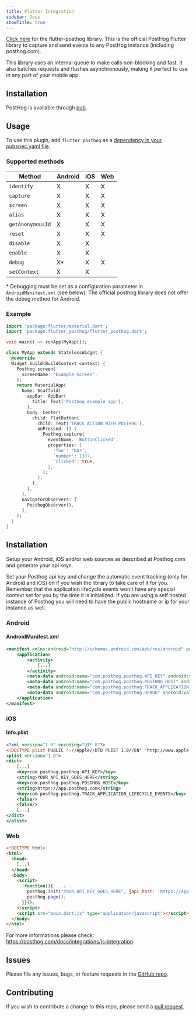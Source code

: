 ```yaml
---
title: Flutter Integration
sidebar: Docs
showTitle: true
---
```


[Click here](https://github.com/PostHog/flutter-posthog) for the flutter-posthog library. This is the official PostHog Flutter library
to capture and send events to any PostHog instance (including posthog.com).

This library uses an internal queue to make calls non-blocking and fast. It also batches requests and flushes asynchronously,
making it perfect to use in any part of your mobile app.

## Installation

PostHog is available through [pub](https://pub.dev/packages/flutter_posthog).

## Usage

To use this plugin, add `flutter_posthog` as a [dependency in your pubspec.yaml file](https://flutter.io/platform-plugins/).

### Supported methods

| Method           | Android | iOS | Web |
| ---------------- | ------- | --- | --- |
| `identify`       | X       | X   | X   |
| `capture`        | X       | X   | X   |
| `screen`         | X       | X   | X   |
| `alias`          | X       | X   | X   |
| `getAnonymousId` | X       | X   | X   |
| `reset`          | X       | X   | X   |
| `disable`        | X       | X   |     |
| `enable`         | X       | X   |     |
| `debug`          | X\*     | X   | X   |
| `setContext`     | X       | X   |     |

\* Debugging must be set as a configuration parameter in `AndroidManifest.xml` (see below). The official posthog library does not offer the debug method for Android.

### Example

```dart
import 'package:flutter/material.dart';
import 'package:flutter_posthog/flutter_posthog.dart';

void main() => runApp(MyApp());

class MyApp extends StatelessWidget {
  @override
  Widget build(BuildContext context) {
    Posthog.screen(
      screenName: 'Example Screen',
    );
    return MaterialApp(
      home: Scaffold(
        appBar: AppBar(
          title: Text('Posthog example app'),
        ),
        body: Center(
          child: FlatButton(
            child: Text('TRACK ACTION WITH POSTHOG'),
            onPressed: () {
              Posthog.capture(
                eventName: 'ButtonClicked',
                properties: {
                  'foo': 'bar',
                  'number': 1337,
                  'clicked': true,
                },
              );
            },
          ),
        ),
      ),
      navigatorObservers: [
        PosthogObserver(),
      ],
    );
  }
}
```

## Installation

Setup your Android, iOS and/or web sources as described at Posthog.com and generate your api keys.

Set your Posthog api key and change the automatic event tracking (only for Android and iOS) on if you wish the library to take care of it for you.
Remember that the application lifecycle events won't have any special context set for you by the time it is initialized. If you are using a self hosted instance of Posthog you will need to have the public hostname or ip for your instance as well.

### Android

#### AndroidManifest.xml

```xml
<manifest xmlns:android="http://schemas.android.com/apk/res/android" package="com.posthog.flutter_posthog_example">
    <application>
        <activity>
            [...]
        </activity>
        <meta-data android:name="com.posthog.posthog.API_KEY" android:value="YOUR_API_KEY_GOES_HERE" />
        <meta-data android:name="com.posthog.posthog.POSTHOG_HOST" android:value="https://app.posthog.com" />
        <meta-data android:name="com.posthog.posthog.TRACK_APPLICATION_LIFECYCLE_EVENTS" android:value="false" />
        <meta-data android:name="com.posthog.posthog.DEBUG" android:value="false" />
    </application>
</manifest>
```

### iOS

#### Info.plist

```xml
<?xml version="1.0" encoding="UTF-8"?>
<!DOCTYPE plist PUBLIC "-//Apple//DTD PLIST 1.0//EN" "http://www.apple.com/DTDs/PropertyList-1.0.dtd">
<plist version="1.0">
<dict>
	[...]
	<key>com.posthog.posthog.API_KEY</key>
	<string>YOUR_API_KEY_GOES_HERE</string>
	<key>com.posthog.posthog.POSTHOG_HOST</key>
	<string>https://app.posthog.com</string>
	<key>com.posthog.posthog.TRACK_APPLICATION_LIFECYCLE_EVENTS</key>
	<false/>
	<false/>
	[...]
</dict>
</plist>
```

### Web

```html
<!DOCTYPE html>
<html>
  <head>
    [...]
  </head>
  <body>
    <script>
      !function(){ ...;
        posthog.init("YOUR_API_KEY_GOES_HERE", {api_host: 'https://app.posthog.com'});
        posthog.page();
      }}();
    </script>
    <script src="main.dart.js" type="application/javascript"></script>
  </body>
</html>
```

For more informations please check: https://posthog.com/docs/integrations/js-integration

## Issues

Please file any issues, bugs, or feature requests in the [GitHub repo](https://github.com/posthog/flutter-posthog/issues/new).

## Contributing

If you wish to contribute a change to this repo, please send a [pull request](https://github.com/posthog/flutter-posthog/pulls).
